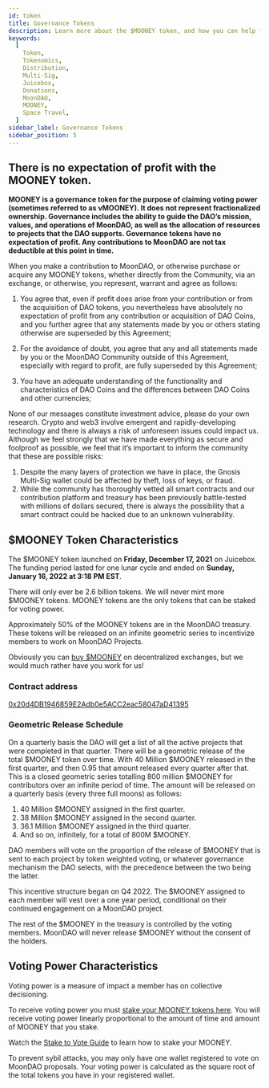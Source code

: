 ```yaml
---
id: token
title: Governance Tokens
description: Learn more about the $MOONEY token, and how you can help fund the decentralization of space travel.
keywords:
  [
    Token,
    Tokenomics,
    Distribution,
    Multi-Sig,
    Juicebox,
    Donations,
    MoonDAO,
    MOONEY,
    Space Travel,
  ]
sidebar_label: Governance Tokens
sidebar_position: 5
---
```


## **There is no expectation of profit with the MOONEY token.**

**MOONEY is a governance token for the purpose of claiming voting power (sometimes referred to as vMOONEY). It does not represent fractionalized ownership. Governance includes the ability to guide the DAO’s mission, values, and operations of MoonDAO, as well as the allocation of resources to projects that the DAO supports. Governance tokens have no expectation of profit. Any contributions to MoonDAO are not tax deductible at this point in time.**

When you make a contribution to MoonDAO, or otherwise purchase or acquire any MOONEY tokens, whether directly from the Community, via an exchange, or otherwise, you represent, warrant and agree as follows:

1. You agree that, even if profit does arise from your contribution or from the acquisition of DAO tokens, you nevertheless have absolutely no expectation of profit from any contribution or acquisition of DAO Coins, and you further agree that any statements made by you or others stating otherwise are superseded by this Agreement;

2. For the avoidance of doubt, you agree that any and all statements made by you or the MoonDAO Community outside of this Agreement, especially with regard to profit, are fully superseded by this Agreement;

3. You have an adequate understanding of the functionality and characteristics of DAO Coins and the differences between DAO Coins and other currencies;

None of our messages constitute investment advice, please do your own research. Crypto and web3 involve emergent and rapidly-developing technology and there is always a risk of unforeseen issues could impact us. Although we feel strongly that we have made everything as secure and foolproof as possible, we feel that it’s important to inform the community that these are possible risks:
1. Despite the many layers of protection we have in place, the Gnosis Multi-Sig wallet could be affected by theft, loss of keys, or fraud.
2. While the community has thoroughly vetted all smart contracts and our contribution platform and treasury has been previously battle-tested with millions of dollars secured, there is always the possibility that a smart contract could be hacked due to an unknown vulnerability.

## $MOONEY Token Characteristics

The $MOONEY token launched on **Friday, December 17, 2021** on Juicebox. The funding period lasted for one lunar cycle and ended on **Sunday, January 16, 2022 at 3:18 PM EST**. 

There will only ever be 2.6 billion tokens. We will never mint more $MOONEY tokens.
MOONEY tokens are the only tokens that can be staked for voting power.

Approximately 50% of the MOONEY tokens are in the MoonDAO treasury. These tokens will be released on an infinite geometric series to incentivize members to work on MoonDAO Projects.

Obviously you can [buy $MOONEY](https://app.uniswap.org/#/swap?inputCurrency=ETH&outputCurrency=0x20d4DB1946859E2Adb0e5ACC2eac58047aD41395&chain=mainnet) on decentralized exchanges, but we would much rather have you work for us!

### Contract address

[0x20d4DB1946859E2Adb0e5ACC2eac58047aD41395](https://etherscan.io/address/0x20d4DB1946859E2Adb0e5ACC2eac58047aD41395)

### Geometric Release Schedule
On a quarterly basis the DAO will get a list of all the active projects that were completed in that quarter.
There will be a geometric release of the total $MOONEY token over time. With 40 Million $MOONEY released in the first quarter, and then 0.95 that amount released every quarter after that. This is a closed geometric series totalling 800 million $MOONEY for contributors over an infinite period of time. The amount will be released on a quarterly basis (every three full moons) as follows:
1. 40 Million $MOONEY assigned in the first quarter.
2. 38 Million $MOONEY assigned in the second quarter.
3. 36.1 Million $MOONEY assigned in the third quarter.
4. And so on, infinitely, for a total of 800M $MOONEY.

DAO members will vote on the proportion of the release of $MOONEY that is sent to each project by token weighted voting, or whatever governance mechanism the DAO selects, with the precedence between the two being the latter.

This incentive structure began on Q4 2022. The $MOONEY assigned to each member will vest over a one year period, conditional on their continued engagement on a MoonDAO project.

The rest of the $MOONEY in the treasury is controlled by the voting members. MoonDAO will never release $MOONEY without the consent of the holders.


## Voting Power Characteristics

Voting power is a measure of impact a member has on collective decisioning.

To receive voting power you must [stake your MOONEY tokens here](https://app.moondao.com). You will receive voting power linearly proportional to the amount of time and amount of MOONEY that you stake.

Watch the [Stake to Vote Guide](https://www.youtube.com/watch?v=suKBRdo2T6I) to learn how to stake your MOONEY.

To prevent sybil attacks, you may only have one wallet registered to vote on MoonDAO proposals. Your voting power is calculated as the square root of the total tokens you have in your registered wallet.
